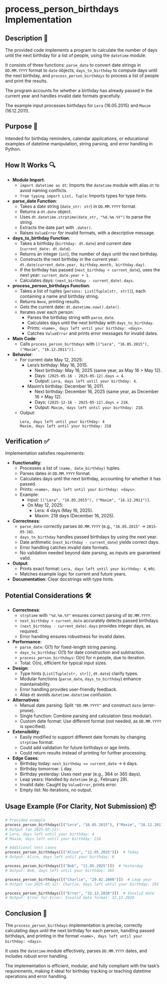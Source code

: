 # process_person_birthdays Implementation

## Description 📝

The provided code implements a program to calculate the number of days until the next birthday for a list of people, using the `datetime` module.

It consists of three functions: `parse_date` to convert date strings in `DD.MM.YYYY` format to `date` objects, `days_to_birthday` to compute days until the next birthday, and `process_person_birthdays` to process a list of people and print the results.

The program accounts for whether a birthday has already passed in the current year and handles invalid date formats gracefully.

The example input processes birthdays for `Lera` (16.05.2015) and `Maxim` (16.12.2011).

## Purpose 🎯

Intended for birthday reminders, calendar applications, or educational examples of datetime manipulation, string parsing, and error handling in Python.

## How It Works 🔍

-   **Module Import**:
    -   `import datetime as dt`: Imports the `datetime` module with alias `dt` to avoid naming conflicts.
    -   `from typing import List, Tuple`: Imports types for type hints.
-   **parse_date Function**:
    -   Takes a date string (`date_str: str`) in `DD.MM.YYYY` format.
    -   Returns a `dt.date` object.
    -   Uses `dt.datetime.strptime(date_str, "%d.%m.%Y")` to parse the string.
    -   Extracts the date part with `.date()`.
    -   Raises `ValueError` for invalid formats, with a descriptive message.
-   **days_to_birthday Function**:
    -   Takes a birthday (`birthday: dt.date`) and current date (`current_date: dt.date`).
    -   Returns an integer (`int`), the number of days until the next birthday.
    -   Constructs the next birthday in the current year: `dt.date(current_date.year, birthday.month, birthday.day)`.
    -   If the birthday has passed (`next_birthday < current_date`), uses the next year: `current_date.year + 1`.
    -   Calculates days: `(next_birthday - current_date).days`.
-   **process_person_birthdays Function**:
    -   Takes a list of tuples (`persons: List[Tuple[str, str]]`), each containing a name and birthday string.
    -   Returns `None`, printing results.
    -   Gets the current date: `dt.datetime.now().date()`.
    -   Iterates over each person:
        -   Parses the birthday string with `parse_date`.
        -   Calculates days until the next birthday with `days_to_birthday`.
        -   Prints: `<name>, days left until your birthday: <days>`.
        -   Catches `ValueError` and prints error messages for invalid dates.
-   **Main Code**:
    -   Calls `process_person_birthdays` with `[("Lera", "16.05.2015"), ("Maxim", "16.12.2011")]`.
-   **Behavior**:
    -   For current date May 12, 2025:
        -   Lera’s birthday: May 16, 2015.
            -   Next birthday: May 16, 2025 (same year, as May 16 > May 12).
            -   Days: `(2025-05-16 - 2025-05-12).days = 4`.
            -   Output: `Lera, days left until your birthday: 4`.
        -   Maxim’s birthday: December 16, 2011.
            -   Next birthday: December 16, 2025 (same year, as December 16 > May 12).
            -   Days: `(2025-12-16 - 2025-05-12).days = 218`.
            -   Output: `Maxim, days left until your birthday: 218`.
    -   Output:
        ```
        Lera, days left until your birthday: 4
        Maxim, days left until your birthday: 218
        ```

## Verification ✅

Implementation satisfies requirements:

-   **Functionality**:
    -   Processes a list of `(name, date_birthday)` tuples.
    -   Parses dates in `DD.MM.YYYY` format.
    -   Calculates days until the next birthday, accounting for whether it has passed.
    -   Prints: `<name>, days left until your birthday: <days>`.
    -   Example:
        -   Input: `[("Lera", "16.05.2015"), ("Maxim", "16.12.2011")]`.
        -   On May 12, 2025:
            -   Lera: 4 days (May 16, 2025).
            -   Maxim: 218 days (December 16, 2025).
-   **Correctness**:
    -   `parse_date` correctly parses `DD.MM.YYYY` (e.g., `"16.05.2015"` → `2015-05-16`).
    -   `days_to_birthday` handles passed birthdays by using the next year.
    -   Date arithmetic (`next_birthday - current_date`) yields correct days.
    -   Error handling catches invalid date formats.
    -   No validation needed beyond date parsing, as inputs are guaranteed valid.
-   **Output**:
    -   Prints exact format: `Lera, days left until your birthday: 4`, etc.
    -   Matches example logic for current and future years.
-   **Documentation**: Clear docstrings with type hints.

## Potential Considerations 🛠️

-   **Correctness**:
    -   `strptime` with `"%d.%m.%Y"` ensures correct parsing of `DD.MM.YYYY`.
    -   `next_birthday < current_date` accurately detects passed birthdays.
    -   `(next_birthday - current_date).days` provides integer days, as required.
    -   Error handling ensures robustness for invalid dates.
-   **Performance**:
    -   `parse_date`: O(1) for fixed-length string parsing.
    -   `days_to_birthday`: O(1) for date construction and subtraction.
    -   `process_person_birthdays`: O(n) for n people, due to iteration.
    -   Total: O(n), efficient for typical input sizes.
-   **Design**:
    -   Type hints (`List[Tuple[str, str]]`, `dt.date`) clarify types.
    -   Modular functions (`parse_date`, `days_to_birthday`) enhance maintainability.
    -   Error handling provides user-friendly feedback.
    -   Alias `dt` avoids `datetime.datetime` confusion.
-   **Alternatives**:
    -   Manual date parsing: Split `"DD.MM.YYYY"` and construct `date` (error-prone).
    -   Single function: Combine parsing and calculation (less modular).
    -   Custom date format: Use different format (not needed, as `DD.MM.YYYY` is specified).
-   **Extensibility**:
    -   Easily modified to support different date formats by changing `strptime` format.
    -   Could add validation for future birthdays or age limits.
    -   Could return results instead of printing for further processing.
-   **Edge Cases**:
    -   Birthday today: `next_birthday == current_date` → `0` days.
    -   Birthday tomorrow: `1` day.
    -   Birthday yesterday: Uses next year (e.g., 364 or 365 days).
    -   Leap years: Handled by `datetime` (e.g., February 29).
    -   Invalid date: Caught by `ValueError`, prints error.
    -   Empty list: No iterations, no output.

## Usage Example (For Clarity, Not Submission) 📦

```python
# Provided example
process_person_birthdays([("Lera", "16.05.2015"), ("Maxim", "16.12.2011")])
# Output (on 2025-05-12):
# Lera, days left until your birthday: 4
# Maxim, days left until your birthday: 218

# Additional test cases
process_person_birthdays([("Alice", "12.05.2025")])  # Today
# Output: Alice, days left until your birthday: 0

process_person_birthdays([("Bob", "11.05.2025")])  # Yesterday
# Output: Bob, days left until your birthday: 365

process_person_birthdays([("Charlie", "29.02.2000")])  # Leap year
# Output (on 2025-05-12): Charlie, days left until your birthday: 293

process_person_birthdays([("Error", "32.13.2020")])  # Invalid date
# Output: Error for Error: Invalid date format: 32.13.2020
```

## Conclusion 🚀

The `process_person_birthdays` implementation is precise, correctly calculating days until the next birthday for each person, handling passed birthdays, and printing in the format `<name>, days left until your birthday: <days>`.

It uses the `datetime` module effectively, parses `DD.MM.YYYY` dates, and includes robust error handling.

The implementation is efficient, modular, and fully compliant with the task’s requirements, making it ideal for birthday tracking or teaching datetime operations and error handling.
